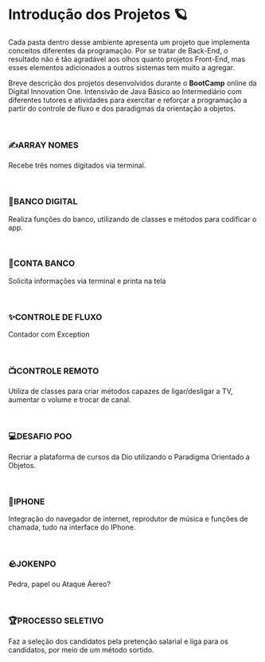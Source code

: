 <h1>Introdução dos Projetos 🪐</h1>
<p>Cada pasta dentro desse ambiente apresenta um projeto que implementa conceitos diferentes da programação. Por se tratar de Back-End, o resultado não é tão agradável aos olhos quanto projetos Front-End, mas esses elementos adicionados a outros sistemas tem muito a agregar.

</br>

Breve descrição dos projetos desenvolvidos durante o <strong>BootCamp</strong> online da Digital Innovation One. Intensivão de Java Básico ao Intermediário com diferentes tutores e atividades para exercitar e reforçar a programação a partir do controle de fluxo e dos paradigmas da orientação a objetos.</p>

<!-- 

@autor    Chrystian Calgaro
@version  1.0
@since    fev. 2023

-->

<br>
<h3>✍️ARRAY NOMES</h3>
<p>Recebe três nomes digitados via terminal.</p>
<br>

<h3>💸BANCO DIGITAL</h3>
<p>Realiza funções do banco, utilizando de classes e métodos para codificar o app.</p>
<br>

<h3>🏦CONTA BANCO</h3>
<p>Solicita informações via terminal e printa na tela</p>
<br>

<h3>✨CONTROLE DE FLUXO</h3>
<p>Contador com Exception</p>
<br>

<h3>📺CONTROLE REMOTO</h3>
<p>Utiliza de classes para criar métodos capazes de ligar/desligar a TV, aumentar o volume e trocar de canal.</p>
<br>

<h3>💻DESAFIO POO</h3>
<p>Recriar a plataforma de cursos da Dio utilizando o Paradigma Orientado a Objetos.</p>
<br>

<h3>📱IPHONE</h3>
<p>Integração do navegador de internet, reprodutor de música e funções de chamada, tudo na interface do IPhone.</p>
<br>

<h3>🪨JOKENPO</h3>
<p>Pedra, papel ou Ataque Áereo?</p>
<br>

<h3>🏆PROCESSO SELETIVO</h3>
<p>Faz a seleção dos candidatos pela pretenção salarial e liga para os candidatos, por meio de um método sortido.</p>
